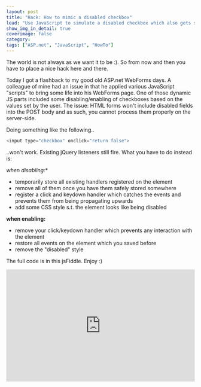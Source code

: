 ```yaml
---
layout: post
title: "Hack: How to mimic a disabled checkbox"
lead: "Use JavaScript to simulate a disabled checkbox which also gets sent back during the form submit"
show_img_in_detail: true
coverimage: false
category:
tags: ["ASP.net", "JavaScript", "HowTo"]
---
```


The world is not always as we want it to be :). So from now and then you have to place a nice hack here and there.

Today I got a flashback to my good old ASP.net WebForms days. A colleague of mine had an issue in that he applied various JavaScript "scripts" to bring some life into his WebForms page. One of those dynamic JS parts included some disabling/enabling of checkboxes based on the values set by the user. The issue: HTML forms won't include disabled fields into the POST body and as such, you cannot process them properly on the server-side.

Doing something like the following..

```javascript
<input type="checkbox" onclick="return false">
```

..won't work. Existing jQuery listeners still fire. What you have to do instead is:

*when disabling:**

- temporarily store all existing handlers registered on the element
- remove all of them once you have them safely stored somewhere
- register a click and keydown handler which catches the events and prevents them from being propagating upwards
- add some CSS style s.t. the element looks like being disabled

**when enabling:**

- remove your click/keydown handler which prevents any interaction with the element
- restore all events on the element which you saved before
- remove the "disabled" style

The full code is in this jsFiddle. Enjoy :)

<iframe width="100%" height="300" src="http://jsfiddle.net/juristr/uqq3o00k/8/embedded/" allowfullscreen="allowfullscreen" frameborder="0"> </iframe>

